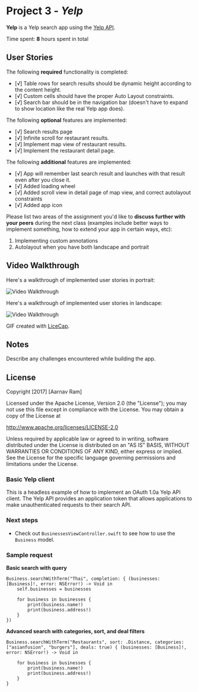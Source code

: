 # Project 3 - *Yelp*

**Yelp** is a Yelp search app using the [Yelp API](http://www.yelp.com/developers/documentation/v2/search_api).

Time spent: **8** hours spent in total

## User Stories

The following **required** functionality is completed:

- [√] Table rows for search results should be dynamic height according to the content height.
- [√] Custom cells should have the proper Auto Layout constraints.
- [√] Search bar should be in the navigation bar (doesn't have to expand to show location like the real Yelp app does).

The following **optional** features are implemented:

- [√] Search results page
- [√] Infinite scroll for restaurant results.
- [√] Implement map view of restaurant results.
- [√] Implement the restaurant detail page.

The following **additional** features are implemented:

- [√] App will remember last search result and launches with that result even after you close it.
- [√] Added loading wheel
- [√] Added scroll view in detail page of map view, and correct autolayout constraints
- [√] Added app icon



Please list two areas of the assignment you'd like to **discuss further with your peers** during the next class (examples include better ways to implement something, how to extend your app in certain ways, etc):

1. Implementing custom annotations
2. Autolayout when you have both landscape and portrait

## Video Walkthrough 

Here's a walkthrough of implemented user stories in portrait:

<img src='https://cloud.githubusercontent.com/assets/14018274/23108082/999338c2-f6d5-11e6-87da-9fc83dd8c07c.gif' title='Video Walkthrough' width='' alt='Video Walkthrough' />

Here's a walkthrough of implemented user stories in landscape:

<img src='https://cloud.githubusercontent.com/assets/14018274/23108076/8a4d3e80-f6d5-11e6-855a-55ebb874e16e.gif' title='Video Walkthrough' width='' alt='Video Walkthrough' />

GIF created with [LiceCap](http://www.cockos.com/licecap/).

## Notes

Describe any challenges encountered while building the app.

## License

Copyright [2017] [Aarnav Ram]

Licensed under the Apache License, Version 2.0 (the "License");
you may not use this file except in compliance with the License.
You may obtain a copy of the License at

http://www.apache.org/licenses/LICENSE-2.0

Unless required by applicable law or agreed to in writing, software
distributed under the License is distributed on an "AS IS" BASIS,
WITHOUT WARRANTIES OR CONDITIONS OF ANY KIND, either express or implied.
See the License for the specific language governing permissions and
limitations under the License.

### Basic Yelp client

This is a headless example of how to implement an OAuth 1.0a Yelp API client. The Yelp API provides an application token that allows applications to make unauthenticated requests to their search API.

### Next steps

- Check out `BusinessesViewController.swift` to see how to use the `Business` model.

### Sample request

**Basic search with query**

```
Business.searchWithTerm("Thai", completion: { (businesses: [Business]!, error: NSError!) -> Void in
    self.businesses = businesses
    
    for business in businesses {
        print(business.name!)
        print(business.address!)
    }
})
```

**Advanced search with categories, sort, and deal filters**

```
Business.searchWithTerm("Restaurants", sort: .Distance, categories: ["asianfusion", "burgers"], deals: true) { (businesses: [Business]!, error: NSError!) -> Void in

    for business in businesses {
        print(business.name!)
        print(business.address!)
    }
}
```
